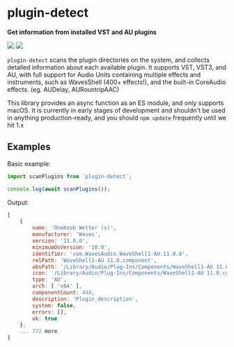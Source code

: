 # plugin-detect

**Get information from installed VST and AU plugins**

![](https://img.shields.io/github/languages/code-size/stonegray/plugin-detect) ![](https://img.shields.io/github/license/stonegray/plugin-detect)


`plugin-detect` scans the plugin directories on the system, and collects detailed information about each available plugin. It supports VST, VST3, and AU, with full support for Audio Units containing multiple effects and instruments, such as WavesShell (400+ effects!), and the built-in CoreAudio effects. (eg. AUDelay, AURountripAAC)

This library provides an async function as an ES module, and only supports macOS. It is currently in early stages of development and shouldn't be used in anything production-ready, and you should `npm update` frequently until we hit 1.x

## Examples

Basic example:

```javascript
import scanPlugins from `plugin-detect`;

console.log(await scanPlugins());
```

Output:

```javascript
[
    {
        name: 'OneKnob Wetter (s)',
        manufacturer: 'Waves',
        version: '11.0.0',
        minimumOsVersion: '10.0',
        identifier: 'com.WavesAudio.WaveShell1-AU.11.0.0',
        relPath: 'WaveShell1-AU 11.0.component',
        absPath: '/Library/Audio/Plug-Ins/Components/WaveShell1-AU 11.0.component',
        icon: '/Library/Audio/Plug-Ins/Components/WaveShell1-AU 11.0.component/Contents/Resources/WaveShell1-AU 11.0.icns',
        type: 'AU',
        arch: [ 'x64' ],
        componentCount: 448,
        description: 'Plugin_description',
        system: false,
        errors: [],
        ok: true
    },
    ... 772 more
]

```

